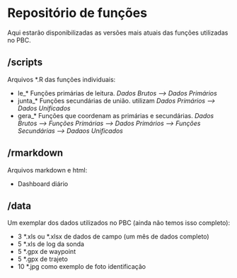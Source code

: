 # Repositório de funções

Aqui estarão disponibilizadas as versões mais atuais das funções utilizadas no PBC.

## /scripts

Arquivos \*.R das funções individuais:

- le_* Funções primárias de leitura. *Dados Brutos --> Dados Primários*
- junta_* Funções secundárias de união. utilizam *Dados Primários --> Dados Unificados*
- gera_* Funções que coordenam as primárias e secundárias. *Dados Brutos --> Funções Primárias --> Dados Primários --> Funções Secundárias --> Dadaos Unificados*

## /rmarkdown

Arquivos markdown e html:

- Dashboard diário

## /data

Um exemplar dos dados utilizados no PBC (ainda não temos isso completo):

- 3 \*.xls ou \*.xlsx de dados de campo (um mês de dados completo)
- 5 \*.xls de log da sonda
- 5 \*.gpx de waypoint
- 5 \*.gpx de trajeto
- 10 \*.jpg como exemplo de foto identificação
